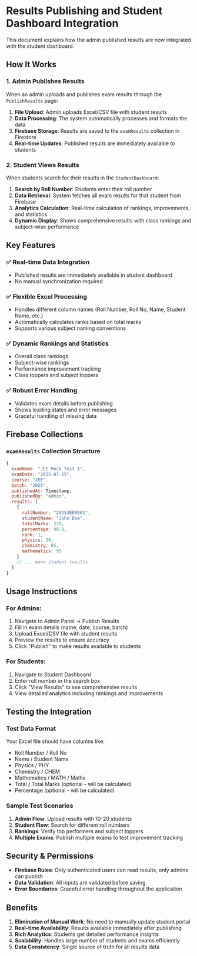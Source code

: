# Results Publishing and Student Dashboard Integration

This document explains how the admin published results are now integrated with the student dashboard.

## How It Works

### 1. Admin Publishes Results

When an admin uploads and publishes exam results through the `PublishResults` page:

1. **File Upload**: Admin uploads Excel/CSV file with student results
2. **Data Processing**: The system automatically processes and formats the data
3. **Firebase Storage**: Results are saved to the `examResults` collection in Firestore
4. **Real-time Updates**: Published results are immediately available to students

### 2. Student Views Results

When students search for their results in the `StudentDashboard`:

1. **Search by Roll Number**: Students enter their roll number
2. **Data Retrieval**: System fetches all exam results for that student from Firebase
3. **Analytics Calculation**: Real-time calculation of rankings, improvements, and statistics
4. **Dynamic Display**: Shows comprehensive results with class rankings and subject-wise performance

## Key Features

### ✅ Real-time Data Integration
- Published results are immediately available in student dashboard
- No manual synchronization required

### ✅ Flexible Excel Processing
- Handles different column names (Roll Number, Roll No, Name, Student Name, etc.)
- Automatically calculates ranks based on total marks
- Supports various subject naming conventions

### ✅ Dynamic Rankings and Statistics
- Overall class rankings
- Subject-wise rankings  
- Performance improvement tracking
- Class toppers and subject toppers

### ✅ Robust Error Handling
- Validates exam details before publishing
- Shows loading states and error messages
- Graceful handling of missing data

## Firebase Collections

### `examResults` Collection Structure
```javascript
{
  examName: "JEE Mock Test 1",
  examDate: "2025-07-15", 
  course: "JEE",
  batch: "2025",
  publishedAt: Timestamp,
  publishedBy: "admin",
  results: [
    {
      rollNumber: "2025JEE0001",
      studentName: "John Doe",
      totalMarks: 270,
      percentage: 90.0,
      rank: 1,
      physics: 90,
      chemistry: 85,
      mathematics: 95
    }
    // ... more student results
  ]
}
```

## Usage Instructions

### For Admins:
1. Navigate to Admin Panel → Publish Results
2. Fill in exam details (name, date, course, batch)
3. Upload Excel/CSV file with student results
4. Preview the results to ensure accuracy
5. Click "Publish" to make results available to students

### For Students:
1. Navigate to Student Dashboard
2. Enter roll number in the search box
3. Click "View Results" to see comprehensive results
4. View detailed analytics including rankings and improvements

## Testing the Integration

### Test Data Format
Your Excel file should have columns like:
- Roll Number / Roll No
- Name / Student Name  
- Physics / PHY
- Chemistry / CHEM
- Mathematics / MATH / Maths
- Total / Total Marks (optional - will be calculated)
- Percentage (optional - will be calculated)

### Sample Test Scenarios
1. **Admin Flow**: Upload results with 10-20 students
2. **Student Flow**: Search for different roll numbers
3. **Rankings**: Verify top performers and subject toppers
4. **Multiple Exams**: Publish multiple exams to test improvement tracking

## Security & Permissions

- **Firebase Rules**: Only authenticated users can read results, only admins can publish
- **Data Validation**: All inputs are validated before saving
- **Error Boundaries**: Graceful error handling throughout the application

## Benefits

1. **Elimination of Manual Work**: No need to manually update student portal
2. **Real-time Availability**: Results available immediately after publishing
3. **Rich Analytics**: Students get detailed performance insights
4. **Scalability**: Handles large number of students and exams efficiently
5. **Data Consistency**: Single source of truth for all results data
